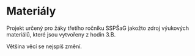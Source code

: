 # Materiály

Projekt určený pro žáky třetího ročníku SSPŠaG jakožto zdroj výukových materiálů, které jsou vytvořeny z hodin 3.B.

Většina věcí se nejspíš změní.
